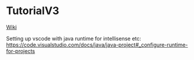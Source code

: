 # TutorialV3

[Wiki](https://wiki.mcjty.eu/modding/index.php?title=YouTube-Tutorials-18)

Setting up vscode with java runtime for intellisense etc:  https://code.visualstudio.com/docs/java/java-project#_configure-runtime-for-projects
